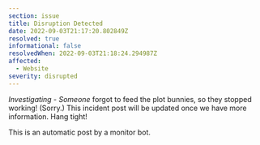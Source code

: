 ```yaml
---
section: issue
title: Disruption Detected
date: 2022-09-03T21:17:20.802849Z
resolved: true
informational: false
resolvedWhen: 2022-09-03T21:18:24.294987Z
affected:
  - Website
severity: disrupted
---
```

*Investigating* - _Someone_ forgot to feed the plot bunnies, so they stopped working! (Sorry.) This incident post will be updated once we have more information. Hang tight!

This is an automatic post by a monitor bot.
        